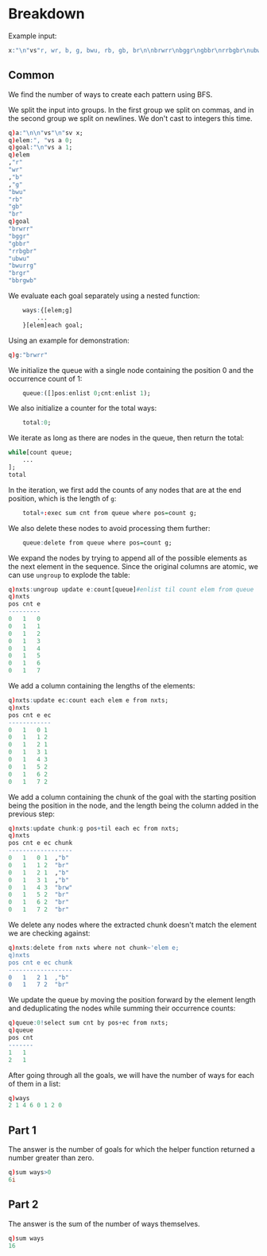 # Breakdown

Example input:
```q
x:"\n"vs"r, wr, b, g, bwu, rb, gb, br\n\nbrwrr\nbggr\ngbbr\nrrbgbr\nubwu\nbwurrg\nbrgr\nbbrgwb";
```

## Common
We find the number of ways to create each pattern using BFS.

We split the input into groups. In the first group we split on commas, and in the second group
we split on newlines. We don't cast to integers this time.
```q
q)a:"\n\n"vs"\n"sv x;
q)elem:", "vs a 0;
q)goal:"\n"vs a 1;
q)elem
,"r"
"wr"
,"b"
,"g"
"bwu"
"rb"
"gb"
"br"
q)goal
"brwrr"
"bggr"
"gbbr"
"rrbgbr"
"ubwu"
"bwurrg"
"brgr"
"bbrgwb"
```
We evaluate each goal separately using a nested function:
```q
    ways:{[elem;g]
        ...
    }[elem]each goal;
```
Using an example for demonstration:
```q
q)g:"brwrr"
```
We initialize the queue with a single node containing the position 0 and the occurrence count of 1:
```q
    queue:([]pos:enlist 0;cnt:enlist 1);
```
We also initialize a counter for the total ways:
```q
    total:0;
```
We iterate as long as there are nodes in the queue, then return the total:
```q
while[count queue;
    ...
];
total
```
In the iteration, we first add the counts of any nodes that are at the end position, which is the
length of `g`:
```q
    total+:exec sum cnt from queue where pos=count g;
```
We also delete these nodes to avoid processing them further:
```q
    queue:delete from queue where pos=count g;
```
We expand the nodes by trying to append all of the possible elements as the next element in the
sequence. Since the original columns are atomic, we can use `ungroup` to explode the table:
```q
q)nxts:ungroup update e:count[queue]#enlist til count elem from queue
q)nxts
pos cnt e
---------
0   1   0
0   1   1
0   1   2
0   1   3
0   1   4
0   1   5
0   1   6
0   1   7
```
We add a column containing the lengths of the elements:
```q
q)nxts:update ec:count each elem e from nxts;
q)nxts
pos cnt e ec
------------
0   1   0 1
0   1   1 2
0   1   2 1
0   1   3 1
0   1   4 3
0   1   5 2
0   1   6 2
0   1   7 2
```
We add a column containing the chunk of the goal with the starting position being the position in
the node, and the length being the column added in the previous step:
```q
q)nxts:update chunk:g pos+til each ec from nxts;
q)nxts
pos cnt e ec chunk
------------------
0   1   0 1  ,"b"
0   1   1 2  "br"
0   1   2 1  ,"b"
0   1   3 1  ,"b"
0   1   4 3  "brw"
0   1   5 2  "br"
0   1   6 2  "br"
0   1   7 2  "br"
```
We delete any nodes where the extracted chunk doesn't match the element we are checking against:
```q
q)nxts:delete from nxts where not chunk~'elem e;
q)nxts
pos cnt e ec chunk
------------------
0   1   2 1  ,"b"
0   1   7 2  "br"
```
We update the queue by moving the position forward by the element length and deduplicating the nodes
while summing their occurrence counts:
```q
q)queue:0!select sum cnt by pos+ec from nxts;
q)queue
pos cnt
-------
1   1
2   1
```
After going through all the goals, we will have the number of ways for each of them in a list:
```q
q)ways
2 1 4 6 0 1 2 0
```

## Part 1
The answer is the number of goals for which the helper function returned a number greater than zero.
```q
q)sum ways>0
6i
```

## Part 2
The answer is the sum of the number of ways themselves.
```q
q)sum ways
16
```
